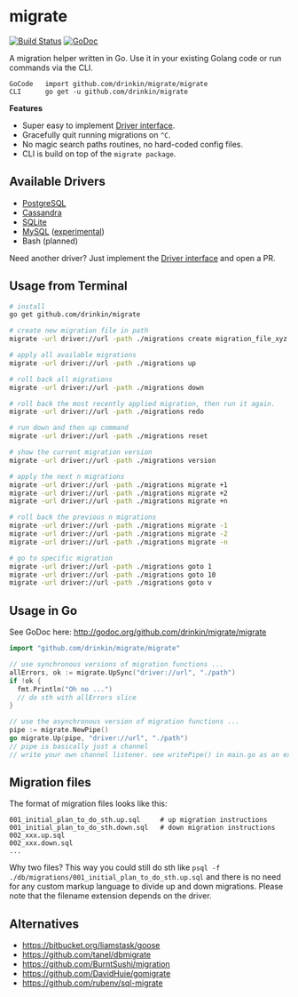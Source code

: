 # migrate

[![Build Status](https://travis-ci.org/drinkin/migrate.svg?branch=master)](https://travis-ci.org/drinkin/migrate)
[![GoDoc](https://godoc.org/github.com/drinkin/migrate?status.svg)](https://godoc.org/github.com/drinkin/migrate)

A migration helper written in Go. Use it in your existing Golang code 
or run commands via the CLI. 

```
GoCode   import github.com/drinkin/migrate/migrate
CLI      go get -u github.com/drinkin/migrate
```

__Features__

* Super easy to implement [Driver interface](http://godoc.org/github.com/drinkin/migrate/driver#Driver).
* Gracefully quit running migrations on ``^C``.
* No magic search paths routines, no hard-coded config files.
* CLI is build on top of the ``migrate package``.


## Available Drivers

 * [PostgreSQL](https://github.com/drinkin/migrate/tree/master/driver/postgres)
 * [Cassandra](https://github.com/drinkin/migrate/tree/master/driver/cassandra)
 * [SQLite](https://github.com/drinkin/migrate/tree/master/driver/sqlite3)
 * [MySQL](https://github.com/drinkin/migrate/tree/master/driver/mysql) ([experimental](https://github.com/drinkin/migrate/issues/1#issuecomment-58728186))
 * Bash (planned)

Need another driver? Just implement the [Driver interface](http://godoc.org/github.com/drinkin/migrate/driver#Driver) and open a PR.


## Usage from Terminal

```bash
# install
go get github.com/drinkin/migrate

# create new migration file in path
migrate -url driver://url -path ./migrations create migration_file_xyz

# apply all available migrations
migrate -url driver://url -path ./migrations up

# roll back all migrations
migrate -url driver://url -path ./migrations down

# roll back the most recently applied migration, then run it again.
migrate -url driver://url -path ./migrations redo

# run down and then up command
migrate -url driver://url -path ./migrations reset

# show the current migration version
migrate -url driver://url -path ./migrations version

# apply the next n migrations
migrate -url driver://url -path ./migrations migrate +1
migrate -url driver://url -path ./migrations migrate +2
migrate -url driver://url -path ./migrations migrate +n

# roll back the previous n migrations
migrate -url driver://url -path ./migrations migrate -1
migrate -url driver://url -path ./migrations migrate -2
migrate -url driver://url -path ./migrations migrate -n

# go to specific migration
migrate -url driver://url -path ./migrations goto 1
migrate -url driver://url -path ./migrations goto 10
migrate -url driver://url -path ./migrations goto v
```


## Usage in Go

See GoDoc here: http://godoc.org/github.com/drinkin/migrate/migrate

```go
import "github.com/drinkin/migrate/migrate"

// use synchronous versions of migration functions ...
allErrors, ok := migrate.UpSync("driver://url", "./path")
if !ok {
  fmt.Println("Oh no ...")
  // do sth with allErrors slice
}

// use the asynchronous version of migration functions ...
pipe := migrate.NewPipe()
go migrate.Up(pipe, "driver://url", "./path")
// pipe is basically just a channel
// write your own channel listener. see writePipe() in main.go as an example.
```

## Migration files

The format of migration files looks like this:

```
001_initial_plan_to_do_sth.up.sql     # up migration instructions
001_initial_plan_to_do_sth.down.sql   # down migration instructions
002_xxx.up.sql
002_xxx.down.sql
...
```

Why two files? This way you could still do sth like 
``psql -f ./db/migrations/001_initial_plan_to_do_sth.up.sql`` and there is no
need for any custom markup language to divide up and down migrations. Please note
that the filename extension depends on the driver.


## Alternatives

 * https://bitbucket.org/liamstask/goose
 * https://github.com/tanel/dbmigrate
 * https://github.com/BurntSushi/migration
 * https://github.com/DavidHuie/gomigrate
 * https://github.com/rubenv/sql-migrate


